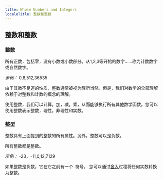 ```yaml
---
title: Whole Numbers and Integers
localeTitle: 整数和整数
---
```

## 整数和整数

### 整数

所有正数，包括零，没有小数或小数部分。从1,2,3等开始的数字......称为计数数字或自然数字。

_示例：_ 0,8,512,36535

由于其微不足道的性质，整数通常被视为理所当然。但是，我们对数学的全部理解依赖于对整数和计数的概念的理解。

使用整数，我们可以计算，加，减，乘，从而能够执行所有其他数学函数。您可以使用整数表示整数，理性，非理性和实数。

### 整型

整数具有上面提到的整数的所有属性。另外，整数可以是负数。

所有整数都是整数。

_示例：_ -23，-11,0,12,7129

如果整数是负数，它在它之前有一个`-`符号。 您可以通过[舍入](https://www.mathsisfun.com/rounding-numbers.html)过程将任何实数转换为整数。